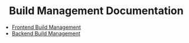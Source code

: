 <h1 align="center">Build Management Documentation</h1>

* [Frontend Build Management](./developer/build-management/frontend/README.md)
* [Backend Build Management](./developer/build-management/backend/README.md)